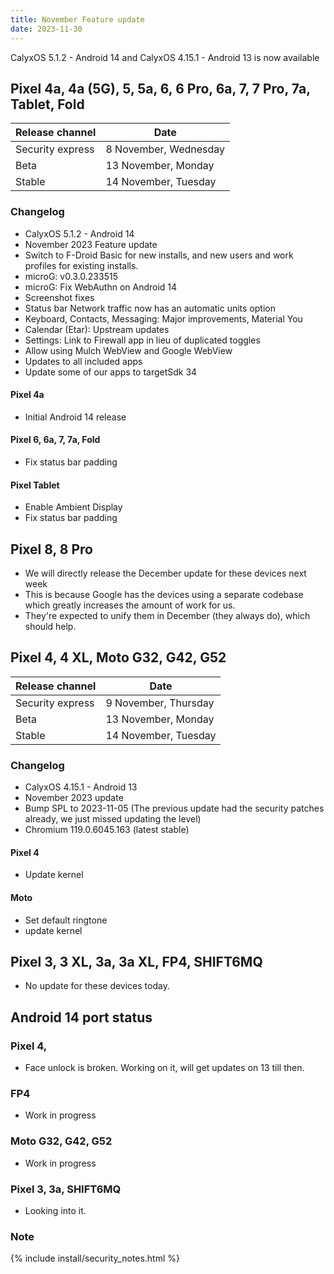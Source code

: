 ```yaml
---
title: November Feature update
date: 2023-11-30
---
```


CalyxOS 5.1.2 - Android 14 and CalyxOS 4.15.1 - Android 13 is now available

## Pixel 4a, 4a (5G), 5, 5a, 6, 6 Pro, 6a, 7, 7 Pro, 7a, Tablet, Fold

| Release channel  | Date   |
| ---------------- | ------ |
| Security express | 8 November, Wednesday |
| Beta | 13 November, Monday |
| Stable | 14 November, Tuesday |

### Changelog
* CalyxOS 5.1.2 - Android 14
* November 2023 Feature update
* Switch to F-Droid Basic for new installs, and new users and work profiles for existing installs.
* microG: v0.3.0.233515
* microG: Fix WebAuthn on Android 14
* Screenshot fixes
* Status bar Network traffic now has an automatic units option
* Keyboard, Contacts, Messaging: Major improvements, Material You
* Calendar (Etar): Upstream updates
* Settings: Link to Firewall app in lieu of duplicated toggles
* Allow using Mulch WebView and Google WebView
* Updates to all included apps
* Update some of our apps to targetSdk 34

#### Pixel 4a
* Initial Android 14 release

#### Pixel 6, 6a, 7, 7a, Fold
* Fix status bar padding

#### Pixel Tablet
* Enable Ambient Display
* Fix status bar padding

## Pixel 8, 8 Pro

* We will directly release the December update for these devices next week
* This is because Google has the devices using a separate codebase which greatly increases the amount of work for us.
* They're expected to unify them in December (they always do), which should help.

## Pixel 4, 4 XL, Moto G32, G42, G52

| Release channel  | Date   |
| ---------------- | ------ |
| Security express | 9 November, Thursday |
| Beta | 13 November, Monday |
| Stable | 14 November, Tuesday |

### Changelog
* CalyxOS 4.15.1 - Android 13
* November 2023 update
* Bump SPL to 2023-11-05 (The previous update had the security patches already, we just missed updating the level)
* Chromium 119.0.6045.163 (latest stable)

#### Pixel 4
* Update kernel

#### Moto
* Set default ringtone
* update kernel

## Pixel 3, 3 XL, 3a, 3a XL, FP4, SHIFT6MQ

* No update for these devices today.

## Android 14 port status
### Pixel 4,
* Face unlock is broken. Working on it, will get updates on 13 till then.

### FP4
* Work in progress

### Moto G32, G42, G52
* Work in progress

### Pixel 3, 3a, SHIFT6MQ
* Looking into it.

### Note

{% include install/security_notes.html %}
